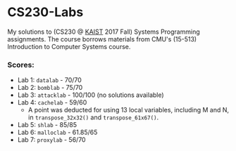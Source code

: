 # CS230-Labs

My solutions to (CS230 @ [KAIST](http://kaist.edu) 2017 Fall) Systems Programming assignments. The course borrows materials from CMU's (15-513) Introduction to Computer Systems course.

### Scores:

* Lab 1: `datalab` - 70/70
* Lab 2: `bomblab` - 75/70
* Lab 3: `attacklab` - 100/100 (no solutions available)
* Lab 4: `cachelab` - 59/60
  * A point was deducted for using 13 local variables, including M and N, in `transpose_32x32()` and `transpose_61x67()`.
* Lab 5: `shlab` - 85/85
* Lab 6: `malloclab` - 61.85/65
* Lab 7: `proxylab` - 56/70
